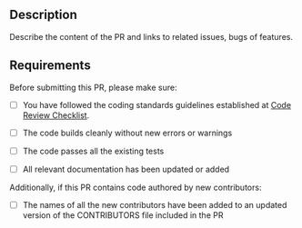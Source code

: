 ## Description

Describe the content of the PR and links to related issues, bugs of features.

## Requirements

Before submitting this PR, please make sure:

- [ ] You have followed the coding standards guidelines established at [Code Review Checklist](https://paper.dropbox.com/doc/Code-Review-Checklist--BD7zigBMAhMZAPkeNENeuU2UAg-IlsYffZgTwyKEylty7NhY).
- [ ] The code builds cleanly without new errors or warnings
- [ ] The code passes all the existing tests
- [ ] All relevant documentation has been updated or added


Additionally, if this PR contains code authored by new contributors:

- [ ] The names of all the new contributors have been added to an updated
version of the CONTRIBUTORS file included in the PR
 


